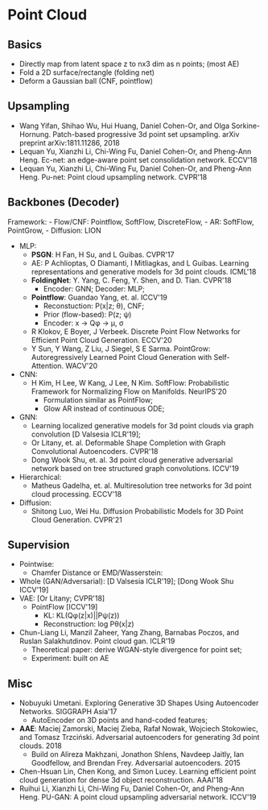 # Point Cloud

## Basics
- Directly map from latent space z to nx3 dim as n points; (most AE)
- Fold a 2D surface/rectangle (folding net)
- Deform a Gaussian ball (CNF, pointflow)

## Upsampling
- Wang Yifan, Shihao Wu, Hui Huang, Daniel Cohen-Or, and Olga Sorkine-Hornung. Patch-based progressive 3d point set upsampling. arXiv preprint arXiv:1811.11286, 2018
- Lequan Yu, Xianzhi Li, Chi-Wing Fu, Daniel Cohen-Or, and Pheng-Ann Heng. Ec-net: an edge-aware point set consolidation network. ECCV'18
- Lequan Yu, Xianzhi Li, Chi-Wing Fu, Daniel Cohen-Or, and Pheng-Ann Heng. Pu-net: Point cloud upsampling network. CVPR'18

## Backbones (Decoder)
Framework:
	- Flow/CNF: Pointflow, SoftFlow, DiscreteFlow,
	- AR: SoftFlow, PointGrow,
	- Diffusion: LION
- MLP:
	- **PSGN**: H Fan, H Su, and L Guibas. CVPR'17
	- AE: P Achlioptas, O Diamanti, I Mitliagkas, and L Guibas. Learning representations and generative models for 3d point clouds. ICML'18
	- **FoldingNet**: Y. Yang, C. Feng, Y. Shen, and D. Tian. CVPR'18
		- Encoder: GNN; Decoder: MLP;
	- **Pointflow**: Guandao Yang, et. al. ICCV'19
		- Reconstuction: P(x|z; θ), CNF;
		- Prior (flow-based): P(z; ψ)
		- Encoder: x -> Qφ -> μ, σ
	- R Klokov, E Boyer, J Verbeek. Discrete Point Flow Networks for Efficient Point Cloud Generation. ECCV'20
	- Y Sun, Y Wang, Z Liu, J Siegel, S E Sarma. PointGrow: Autoregressively Learned Point Cloud Generation with Self-Attention. WACV'20
- CNN:
	- H Kim, H Lee, W Kang, J Lee, N Kim. SoftFlow: Probabilistic Framework for Normalizing Flow on Manifolds. NeurIPS'20
		- Formulation similar as PointFlow;
		- Glow AR instead of continuous ODE;
- GNN:
	- Learning localized generative models for 3d point clouds via graph convolution [D Valsesia ICLR'19];
	- Or Litany, et. al. Deformable Shape Completion with Graph Convolutional Autoencoders. CVPR'18
	- Dong Wook Shu, et. al. 3d point cloud generative adversarial network based on tree structured graph convolutions. ICCV'19
- Hierarchical:
	- Matheus Gadelha, et. al. Multiresolution tree networks for 3d point cloud processing. ECCV'18
- Diffusion:
	- Shitong Luo, Wei Hu. Diffusion Probabilistic Models for 3D Point Cloud Generation. CVPR'21

## Supervision
- Pointwise:
	- Chamfer Distance or EMD/Wasserstein:
- Whole (GAN/Adversarial): [D Valsesia ICLR'19]; [Dong Wook Shu ICCV'19]
- VAE: [Or Litany; CVPR'18]
	- PointFlow [ICCV'19]
		- KL: KL(Qφ(z|x)||Pψ(z))
		- Reconstruction: log Pθ(x|z)
- Chun-Liang Li, Manzil Zaheer, Yang Zhang, Barnabas Poczos, and Ruslan Salakhutdinov. Point cloud gan. ICLR'19
	- Theoretical paper: derive WGAN-style divergence for point set;
	- Experiment: built on AE

## Misc
- Nobuyuki Umetani. Exploring Generative 3D Shapes Using Autoencoder Networks. SIGGRAPH Asia'17
	- AutoEncoder on 3D points and hand-coded features;
- **AAE**: Maciej Zamorski, Maciej Zieba, Rafał Nowak, Wojciech Stokowiec, and Tomasz Trzciński. Adversarial autoencoders for generating 3d point clouds. 2018
	- Build on Alireza Makhzani, Jonathon Shlens, Navdeep Jaitly, Ian Goodfellow, and Brendan Frey. Adversarial autoencoders. 2015
- Chen-Hsuan Lin, Chen Kong, and Simon Lucey. Learning efficient point cloud generation for dense 3d object reconstruction. AAAI'18
- Ruihui Li, Xianzhi Li, Chi-Wing Fu, Daniel Cohen-Or, and Pheng-Ann Heng. PU-GAN: A point cloud upsampling adversarial network. ICCV'19
